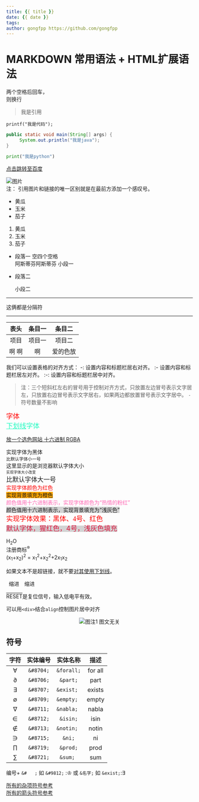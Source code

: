 ```yaml
---
title: {{ title }}
date: {{ date }}
tags: 
author: gongfpp https://github.com/gongfpp
---
```





# MARKDOWN 常用语法 + HTML扩展语法
两个空格后回车，  
则换行

> 我是引用

`printf("我是代码");`

```java
public static void main(String[] args) {
     System.out.println("我是java");
}
```

```python
print("我是python")
```

[点击跳转至百度](http://www.baidu.com)

![图片](https://img-blog.csdnimg.cn/8b5321892a51473eaf2e2f6ef4273660.png)  
注： 引用图片和链接的唯一区别就是在最前方添加一个感叹号。


- 黄瓜
- 玉米
- 茄子

1. 黄瓜
2. 玉米
3. 茄子

*    段落一 空四个空格  
阿斯蒂芬阿斯蒂芬
     小段一
*    段落二

     小段二
     
***
这俩都是分隔符  

---

| 表头  | 条目一 |  条目二  |
| :---: | :-: | :------------------------------------: |
| 项目  | 项目一 |  项目二  |
| 啊 啊 |   啊   | 爱的色放 |

我们可以设置表格的对齐方式：
-: 设置内容和标题栏居右对齐。
:- 设置内容和标题栏居左对齐。
:-: 设置内容和标题栏居中对齐。

> 注：三个短斜杠左右的冒号用于控制对齐方式，只放置左边冒号表示文字居左，只放置右边冒号表示文字居右，如果两边都放置冒号表示文字居中。 ```-```符号数量不影响


<font size="4" color="red">字体</font>  
<font size="4" color="#1ffac"><u>下划线</u>字体</font>

[放一个选色网站 十六进制 RGBA](http://tools.rockhwhuang.com/)

<font face="黑体">实现字体为黑体</font>  
<small>比默认字体小一号</small>  
这里显示的是浏览器默认字体大小  
<font size=1>实现字体大小改变</font>  
<big>比默认字体大一号</big>  
<font color=red>实现字体颜色为红色</font>  
<span style="background-color: orange">实现背景填充为橙色</span>  
<font color=#FF69B4>颜色值用十六进制表示，实现字体颜色为“热情的粉红”</font>  
<span style="background-color: #D3D3D3">颜色值用十六进制表示，实现背景填充为“浅灰色”</span>  
<font face="黑体" size=4 color=red >实现字体效果：黑体、4号、红色</font>  
<span style="background-color: #D3D3D3"><font size=4 color=#DC143C>默认字体，猩红色，4号，浅灰色填充</font></span>

H<sub>2</sub>O  
注册商标<sup>&reg;</sup>  
(x<sub>1</sub>+x<sub>2</sub>)<sup>2</sup> = x<sub>1</sub><sup>2</sup>+x<sub>2</sub><sup>2</sup>+2x<sub>1</sub>x<sub>2</sub>

如果文本不是超链接，就不要<u>对其使用下划线</u>。

&ensp;缩进&emsp;缩进 

<span style="text-decoration: overline;">RESET</span>是复位信号，输入低电平有效。

可以用```<div>```结合```align```控制图片居中对齐
<div align="center"><img src="https://img-blog.csdnimg.cn/8b5321892a51473eaf2e2f6ef4273660.png" />图注1 图文无关</div>  

## 符号
| 字符  | 实体编号 | 实体名称 |  描述   |
| :---: | :------: | :------: | :-----: |
|   ∀   |` &#8704; ` | `&forall;` | for all |
|   ∂   |` &#8706; ` | ` &part; ` |  part   |
|   ∃   |` &#8707; ` | `&exist; ` | exists  |
|   ∅   |` &#8709; ` | `&empty; ` |  empty  |
|   ∇   |` &#8711; ` | `&nabla; ` |  nabla  |
|   ∈   |` &#8712; ` | ` &isin; ` |  isin   |
|   ∉   |` &#8713; ` | `&notin; ` |  notin  |
|   ∋   |` &#8715; ` | `  &ni;  ` |   ni    |
|   ∏   |` &#8719; ` | ` &prod; ` |  prod   |
|   ∑   |` &#8721; ` | ` &sum;  ` |   sum   |

编号+ `&#   ;` 如 ```&#9812;``` :&#9812;  或 `&名字;` 如 `&exist;`:&exist;

[所有的杂项符号参考](https://www.w3school.com.cn/charsets/ref_utf_symbols.asp)  
[所有的箭头符号参考](https://www.w3school.com.cn/charsets/ref_utf_arrows.asp)

